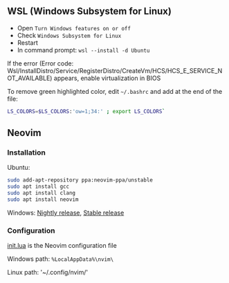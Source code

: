## WSL (Windows Subsystem for Linux)

- Open `Turn Windows features on or off`
- Check `Windows Subsystem for Linux`
- Restart
- In command prompt: `wsl --install -d Ubuntu`

If the error (Error code: Wsl/InstallDistro/Service/RegisterDistro/CreateVm/HCS/HCS_E_SERVICE_NOT_AVAILABLE) appears, enable virtualization in BIOS

To remove green highlighted color, edit `~/.bashrc` and add at the end of the file:

```Bash
LS_COLORS=$LS_COLORS:'ow=1;34:' ; export LS_COLORS`
```

## Neovim

### Installation

Ubuntu: 

```Bash
sudo add-apt-repository ppa:neovim-ppa/unstable
sudo apt install gcc
sudo apt install clang
sudo apt install neovim
```

Windows: [Nightly release](https://github.com/neovim/neovim/releases/nightly), [Stable release](https://github.com/neovim/neovim/releases/latest)

### Configuration

[init.lua](init.lua) is the Neovim configuration file

Windows path: `%LocalAppData%\nvim\`

Linux path: '~/.config/nvim/'
